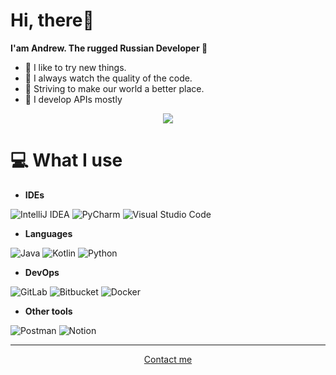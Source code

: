 # Hi, there🥰
**I'am Andrew. The rugged Russian Developer 🌿**

- 🌌 I like to try new things.
- 💫 I always watch the quality of the code.
- 🌸 Striving to make our world a better place.
- 🔭 I develop APIs mostly 

<p align="center">
  <img src="https://github-readme-stats.vercel.app/api?username=cramatsu&theme=dark&show_icons=true"
 </p>

<br/>

# 💻 What I use

- **IDEs**

![IntelliJ IDEA](https://img.shields.io/badge/IntelliJIDEA-000000.svg?style=for-the-badge&logo=intellij-idea&logoColor=white)
![PyCharm](https://img.shields.io/badge/pycharm-143?style=for-the-badge&logo=pycharm&logoColor=black&color=black&labelColor=green)
![Visual Studio Code](https://img.shields.io/badge/Visual%20Studio%20Code-0078d7.svg?style=for-the-badge&logo=visual-studio-code&logoColor=white)

- **Languages**

![Java](https://img.shields.io/badge/java-%23ED8B00.svg?style=for-the-badge&logo=java&logoColor=white)
![Kotlin](https://img.shields.io/badge/kotlin-%230095D5.svg?style=for-the-badge&logo=kotlin&logoColor=white)
![Python](https://img.shields.io/badge/python-3670A0?style=for-the-badge&logo=python&logoColor=ffdd54)

- **DevOps**

![GitLab](https://img.shields.io/badge/gitlab-%23181717.svg?style=for-the-badge&logo=gitlab&logoColor=white)
![Bitbucket](https://img.shields.io/badge/bitbucket-%230047B3.svg?style=for-the-badge&logo=bitbucket&logoColor=white)
![Docker](https://img.shields.io/badge/docker-%230db7ed.svg?style=for-the-badge&logo=docker&logoColor=white)

- **Other tools**

![Postman](https://img.shields.io/badge/Postman-FF6C37?style=for-the-badge&logo=postman&logoColor=white)
![Notion](https://img.shields.io/badge/Notion-%23000000.svg?style=for-the-badge&logo=notion&logoColor=white)
<hr/>
  
<p align="center">
  <a href="https://linktr.ee/cramatsu" target="_blank">Contact me</a>
<p/>


  

